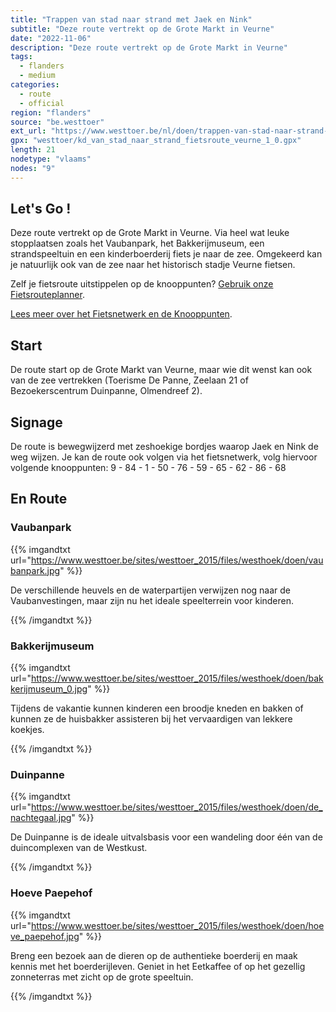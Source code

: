 ```yaml
---
title: "Trappen van stad naar strand met Jaek en Nink"
subtitle: "Deze route vertrekt op de Grote Markt in Veurne"
date: "2022-11-06"
description: "Deze route vertrekt op de Grote Markt in Veurne" 
tags:
  - flanders
  - medium
categories: 
  - route
  - official
region: "flanders"
source: "be.westtoer"
ext_url: "https://www.westtoer.be/nl/doen/trappen-van-stad-naar-strand-met-jaek-en-nink"
gpx: "westtoer/kd_van_stad_naar_strand_fietsroute_veurne_1_0.gpx"
length: 21
nodetype: "vlaams"
nodes: "9"
---
```


## Let's Go !

Deze route vertrekt op de Grote Markt in Veurne. Via heel wat leuke stopplaatsen zoals het Vaubanpark, het Bakkerijmuseum, een strandspeeltuin en een kinderboerderij fiets je naar de zee. Omgekeerd kan je natuurlijk ook van de zee naar het historisch stadje Veurne fietsen.

Zelf je fietsroute uitstippelen op de knooppunten? [Gebruik onze Fietsrouteplanner](http://www.westtoer.be/nl/fietsrouteplanner).

[Lees meer over het Fietsnetwerk en de Knooppunten](http://www.westtoer.be/nl/inspiratie/fietsnetwerk).

## Start 

De route start op de Grote Markt van Veurne, maar wie dit wenst kan ook van de zee vertrekken (Toerisme De Panne, Zeelaan 21 of Bezoekerscentrum Duinpanne, Olmendreef 2).

## Signage

De route is bewegwijzerd met zeshoekige bordjes waarop Jaek en Nink de weg wijzen. Je kan de route ook volgen via het fietsnetwerk, volg hiervoor volgende knooppunten: 9 - 84 - 1 - 50 - 76 - 59 - 65 - 62 - 86 - 68

## En Route

### Vaubanpark

{{% imgandtxt url="https://www.westtoer.be/sites/westtoer_2015/files/westhoek/doen/vaubanpark.jpg" %}}

De verschillende heuvels en de waterpartijen verwijzen nog naar de Vaubanvestingen, maar zijn nu het ideale speelterrein voor kinderen.

{{% /imgandtxt %}}

### Bakkerijmuseum

{{% imgandtxt url="https://www.westtoer.be/sites/westtoer_2015/files/westhoek/doen/bakkerijmuseum_0.jpg" %}}

Tijdens de vakantie kunnen kinderen een broodje kneden en bakken of kunnen ze de huisbakker assisteren bij het vervaardigen van lekkere koekjes.

{{% /imgandtxt %}}

### Duinpanne

{{% imgandtxt url="https://www.westtoer.be/sites/westtoer_2015/files/westhoek/doen/de_nachtegaal.jpg" %}}

De Duinpanne is de ideale uitvalsbasis voor een wandeling door één van de duincomplexen van de Westkust.

{{% /imgandtxt %}}

### Hoeve Paepehof

{{% imgandtxt url="https://www.westtoer.be/sites/westtoer_2015/files/westhoek/doen/hoeve_paepehof.jpg" %}}

Breng een bezoek aan de dieren op de authentieke boerderij en maak kennis met het boerderijleven. Geniet in het Eetkaffee of op het gezellig zonneterras met zicht op de grote speeltuin.

{{% /imgandtxt %}}